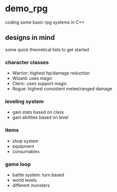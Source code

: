 # demo_rpg

coding some basic rpg systems in C++

## designs in mind

some quick theoretical lists to get started

### character classes

- Warrior: highest hp/damage reduction
- Wizard: uses magic
- Cleric: uses support magic
- Rogue: highest consistent melee/ranged damage

### leveling system

- gain stats based on class
- gain abilities based on level

### items

- shop system
- equipment
- consumables

### game loop

- battle system: turn based
- world levels
- different monsters



